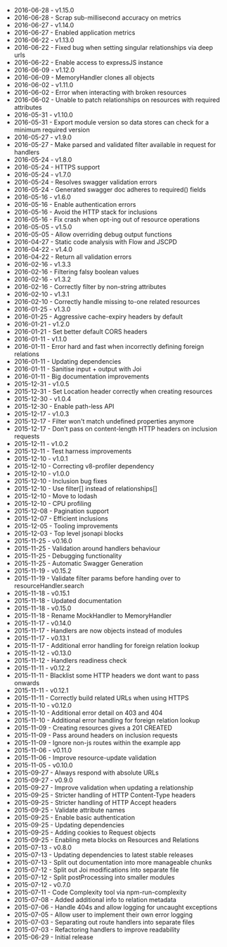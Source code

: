 - 2016-06-28 - v1.15.0
- 2016-06-28 - Scrap sub-millisecond accuracy on metrics
- 2016-06-27 - v1.14.0
- 2016-06-27 - Enabled application metrics
- 2016-06-22 - v1.13.0
- 2016-06-22 - Fixed bug when setting singular relationships via deep urls
- 2016-06-22 - Enable access to expressJS instance
- 2016-06-09 - v1.12.0
- 2016-06-09 - MemoryHandler clones all objects
- 2016-06-02 - v1.11.0
- 2016-06-02 - Error when interacting with broken resources
- 2016-06-02 - Unable to patch relationships on resources with required attributes
- 2016-05-31 - v1.10.0
- 2016-05-31 - Export module version so data stores can check for a minimum required version
- 2016-05-27 - v1.9.0
- 2016-05-27 - Make parsed and validated filter available in request for handlers
- 2016-05-24 - v1.8.0
- 2016-05-24 - HTTPS support
- 2016-05-24 - v1.7.0
- 2016-05-24 - Resolves swagger validation errors
- 2016-05-24 - Generated swagger doc adheres to required() fields
- 2016-05-16 - v1.6.0
- 2016-05-16 - Enable authentication errors
- 2016-05-16 - Avoid the HTTP stack for inclusions
- 2016-05-16 - Fix crash when opt-ing out of resource operations
- 2016-05-05 - v1.5.0
- 2016-05-05 - Allow overriding debug output functions
- 2016-04-27 - Static code analysis with Flow and JSCPD
- 2016-04-22 - v1.4.0
- 2016-04-22 - Return all validation errors
- 2016-02-16 - v1.3.3
- 2016-02-16 - Filtering falsy boolean values
- 2016-02-16 - v1.3.2
- 2016-02-16 - Correctly filter by non-string attributes
- 2016-02-10 - v1.3.1
- 2016-02-10 - Correctly handle missing to-one related resources
- 2016-01-25 - v1.3.0
- 2016-01-25 - Aggressive cache-expiry headers by default
- 2016-01-21 - v1.2.0
- 2016-01-21 - Set better default CORS headers
- 2016-01-11 - v1.1.0
- 2016-01-11 - Error hard and fast when incorrectly defining foreign relations
- 2016-01-11 - Updating dependencies
- 2016-01-11 - Sanitise input + output with Joi
- 2016-01-11 - Big documentation improvements
- 2015-12-31 - v1.0.5
- 2015-12-31 - Set Location header correctly when creating resources
- 2015-12-30 - v1.0.4
- 2015-12-30 - Enable path-less API
- 2015-12-17 - v1.0.3
- 2015-12-17 - Filter won't match undefined properties anymore
- 2015-12-17 - Don't pass on content-length HTTP headers on inclusion requests
- 2015-12-11 - v1.0.2
- 2015-12-11 - Test harness improvements
- 2015-12-10 - v1.0.1
- 2015-12-10 - Correcting v8-profiler dependency
- 2015-12-10 - v1.0.0
- 2015-12-10 - Inclusion bug fixes
- 2015-12-10 - Use filter[] instead of relationships[]
- 2015-12-10 - Move to lodash
- 2015-12-10 - CPU profiling
- 2015-12-08 - Pagination support
- 2015-12-07 - Efficient inclusions
- 2015-12-05 - Tooling improvements
- 2015-12-03 - Top level jsonapi blocks
- 2015-11-25 - v0.16.0
- 2015-11-25 - Validation around handlers behaviour
- 2015-11-25 - Debugging functionality
- 2015-11-25 - Automatic Swagger Generation
- 2015-11-19 - v0.15.2
- 2015-11-19 - Validate filter params before handing over to resourceHandler.search
- 2015-11-18 - v0.15.1
- 2015-11-18 - Updated documentation
- 2015-11-18 - v0.15.0
- 2015-11-18 - Rename MockHandler to MemoryHandler
- 2015-11-17 - v0.14.0
- 2015-11-17 - Handlers are now objects instead of modules
- 2015-11-17 - v0.13.1
- 2015-11-17 - Additional error handling for foreign relation lookup
- 2015-11-12 - v0.13.0
- 2015-11-12 - Handlers readiness check
- 2015-11-11 - v0.12.2
- 2015-11-11 - Blacklist some HTTP headers we dont want to pass onwards
- 2015-11-11 - v0.12.1
- 2015-11-11 - Correctly build related URLs when using HTTPS
- 2015-11-10 - v0.12.0
- 2015-11-10 - Additional error detail on 403 and 404
- 2015-11-10 - Additional error handling for foreign relation lookup
- 2015-11-09 - Creating resources gives a 201 CREATED
- 2015-11-09 - Pass around headers on inclusion requests
- 2015-11-09 - Ignore non-js routes within the example app
- 2015-11-06 - v0.11.0
- 2015-11-06 - Improve resource-update validation
- 2015-11-05 - v0.10.0
- 2015-09-27 - Always respond with absolute URLs
- 2015-09-27 - v0.9.0
- 2015-09-27 - Improve validation when updating a relationship
- 2015-09-25 - Stricter handling of HTTP Content-Type headers
- 2015-09-25 - Stricter handling of HTTP Accept headers
- 2015-09-25 - Validate attribute names
- 2015-09-25 - Enable basic authentication
- 2015-09-25 - Updating dependencies
- 2015-09-25 - Adding cookies to Request objects
- 2015-09-25 - Enabling meta blocks on Resources and Relations
- 2015-07-13 - v0.8.0
- 2015-07-13 - Updating dependencies to latest stable releases
- 2015-07-13 - Split out documentation into more manageable chunks
- 2015-07-12 - Split out Joi modifications into separate file
- 2015-07-12 - Split postProcessing into smaller modules
- 2015-07-12 - v0.7.0
- 2015-07-11 - Code Complexity tool via npm-run-complexity
- 2015-07-08 - Added additional info to relation metadata
- 2015-07-06 - Handle 404s and allow logging for uncaught exceptions
- 2015-07-05 - Allow user to implement their own error logging
- 2015-07-03 - Separating out route handlers into separate files
- 2015-07-03 - Refactoring handlers to improve readability
- 2015-06-29 - Initial release
